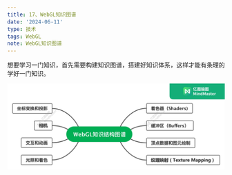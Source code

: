 ```yaml
---
title: 17、WebGL知识图谱
date: '2024-06-11'
type: 技术
tags: WebGL
note: WebGL知识图谱
---
```


想要学习一门知识，首先需要构建知识图谱，搭建好知识体系，这样才能有条理的学好一门知识。

<img  src='../../images/webgl/WebGL知识结构图谱.jpeg' />


<Valine></Valine>